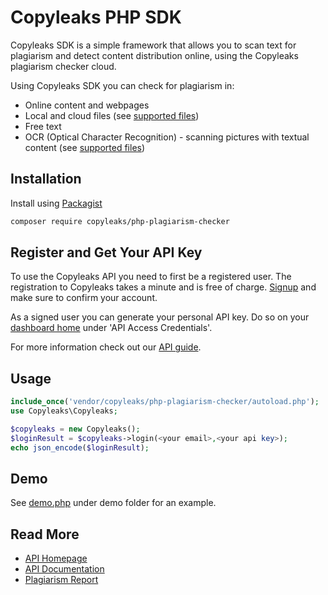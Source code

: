 # Copyleaks PHP SDK

Copyleaks SDK is a simple framework that allows you to scan text for plagiarism and detect content distribution online, using the Copyleaks plagiarism checker cloud.

Using Copyleaks SDK you can check for plagiarism in:
* Online content and webpages
* Local and cloud files (see [supported files](https://api.copyleaks.com/documentation/specifications#2-supported-file-types))
* Free text
* OCR (Optical Character Recognition) - scanning pictures with textual content (see [supported files](https://api.copyleaks.com/documentation/specifications#6-supported-image-types-ocr))

## Installation

Install using [Packagist](https://packagist.org/packages/copyleaks/php-plagiarism-checker)

```bash
composer require copyleaks/php-plagiarism-checker
```

## Register and Get Your API Key
To use the Copyleaks API you need to first be a registered user. The registration to Copyleaks takes a minute and is free of charge. [Signup](https://api.copyleaks.com/?register=true) and make sure to confirm your account.

As a signed user you can generate your personal API key. Do so on your [dashboard home](https://api.copyleaks.com/dashboard/:product) under 'API Access Credentials'.

For more information check out our [API guide](https://api.copyleaks.com/documentation/v3).

## Usage
```php
include_once('vendor/copyleaks/php-plagiarism-checker/autoload.php');
use Copyleaks\Copyleaks;

$copyleaks = new Copyleaks();
$loginResult = $copyleaks->login(<your email>,<your api key>);
echo json_encode($loginResult);
```

## Demo
See [demo.php](./demo/demo.php) under demo folder for an example.
## Read More
* [API Homepage](https://api.copyleaks.com/)
* [API Documentation](https://api.copyleaks.com/documentation)
* [Plagiarism Report](https://github.com/Copyleaks/plagiarism-report)
